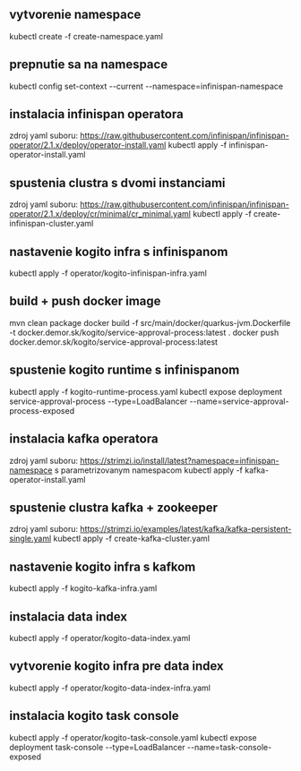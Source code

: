 vytvorenie namespace
--------------------
kubectl create -f create-namespace.yaml

prepnutie sa na namespace
-------------------------
kubectl config set-context --current --namespace=infinispan-namespace


instalacia infinispan operatora
-------------------------------
zdroj yaml suboru: https://raw.githubusercontent.com/infinispan/infinispan-operator/2.1.x/deploy/operator-install.yaml
kubectl apply -f infinispan-operator-install.yaml


spustenia clustra s dvomi instanciami
-------------------------------------
zdroj yaml suboru: https://raw.githubusercontent.com/infinispan/infinispan-operator/2.1.x/deploy/cr/minimal/cr_minimal.yaml
kubectl apply -f create-infinispan-cluster.yaml


nastavenie kogito infra s infinispanom
--------------------------------------
kubectl apply -f operator/kogito-infinispan-infra.yaml

build + push docker image
-------------------------
mvn clean package
docker build -f src/main/docker/quarkus-jvm.Dockerfile -t docker.demor.sk/kogito/service-approval-process:latest .
docker push docker.demor.sk/kogito/service-approval-process:latest

spustenie kogito runtime s infinispanom
---------------------------------------
kubectl apply -f kogito-runtime-process.yaml
kubectl expose deployment service-approval-process --type=LoadBalancer --name=service-approval-process-exposed




instalacia kafka operatora
--------------------------
zdroj yaml suboru: https://strimzi.io/install/latest?namespace=infinispan-namespace s parametrizovanym namespacom
kubectl apply -f kafka-operator-install.yaml 

spustenie clustra kafka + zookeeper
-----------------------------------
zdroj yaml suboru: https://strimzi.io/examples/latest/kafka/kafka-persistent-single.yaml
kubectl apply -f create-kafka-cluster.yaml

nastavenie kogito infra s kafkom
--------------------------------
kubectl apply -f kogito-kafka-infra.yaml

instalacia data index
---------------------
kubectl apply -f operator/kogito-data-index.yaml

vytvorenie kogito infra pre data index
--------------------------------------
kubectl apply -f operator/kogito-data-index-infra.yaml


instalacia kogito task console
------------------------------
kubectl apply -f operator/kogito-task-console.yaml
kubectl expose deployment task-console --type=LoadBalancer --name=task-console-exposed




